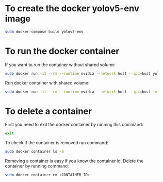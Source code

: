 # To create the docker yolov5-env image

```bash
sudo docker-compose build yolov5-env
```

# To run the docker container 

If you want to run the container without shared volume
```bash
sudo docker run -it --rm --runtime nvidia --network host --ipc=host yolov5-env-image:1.0
```

Run docker container with shared volume:

```bash
sudo docker run -it --rm --runtime nvidia --network host --ipc=host -v /mnt/XavierSSD/<FOLDER_NAME>:/usr/src/app/<FOLDER_NAME>  yolov5-env-image:1.0
```
# To delete a container

First you need to exit the docker container by running this command:

```bash
exit
```

To check if the container is removed run command:

```bash
sudo docker container ls -a
```

Removing a container is easy if you know the container id. Delete the container by running command:
```bash
sudo docker container rm <CONTAINER_ID>
```
